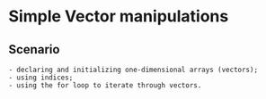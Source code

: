 # Simple Vector manipulations 

## Scenario
    - declaring and initializing one-dimensional arrays (vectors);
    - using indices;
    - using the for loop to iterate through vectors.

